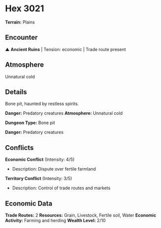 # Hex 3021

**Terrain:** Plains

## Encounter
▲ **Ancient Ruins** | Tension: economic | Trade route present

## Atmosphere
Unnatural cold

## Details
Bone pit, haunted by restless spirits.

**Danger:** Predatory creatures
**Atmosphere:** Unnatural cold



**Dungeon Type:** Bone pit

**Danger:** Predatory creatures

## Conflicts
**Economic Conflict** (Intensity: 4/5)
- Description: Dispute over fertile farmland

**Territory Conflict** (Intensity: 3/5)
- Description: Control of trade routes and markets

## Economic Data
**Trade Routes:** 2
**Resources:** Grain, Livestock, Fertile soil, Water
**Economic Activity:** Farming and herding
**Wealth Level:** 2/10
